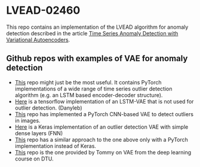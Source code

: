 # LVEAD-02460
This repo contains an implementation of the LVEAD algorithm for anomaly detection described in the article [Time Series Anomaly Detection with Variational Autoencoders](https://arxiv.org/pdf/1907.01702.pdf).


## Github repos with examples of VAE for anomaly detection
- [This](https://github.com/KDD-OpenSource/DeepADoTS) repo might just be the most useful. It contains PyTorch implementations of a wide range of time series outlier detection algorithm (e.g. an LSTM based encoder-decoder structure).
- [Here](https://github.com/Danyleb/Variational-Lstm-Autoencoder) is a tensorflow implementation of an LSTM-VAE that is not used for outlier detection. (Danyleb)
- [This](https://github.com/ldeecke/vae-torch) repo has implemented a PyTorch CNN-based VAE to detect outliers in images.
- [Here](https://github.com/SeldonIO/seldon-core/blob/master/components/outlier-detection/vae) is a Keras implementation of an outlier detection VAE with simple dense layers (FNN)
- [This](https://github.com/JGuymont/vae-anomaly-detector) repo has a similar approach to the one above only with a PyTorch implementation instead of Keras.
- [This](https://github.com/DeepLearningDTU/02456-deep-learning-with-PyTorch/blob/master/7_Unsupervised/7.2-EXE-variational-autoencoder.ipynb) repo is the one provided by Tommy on VAE from the deep learning course on DTU.

